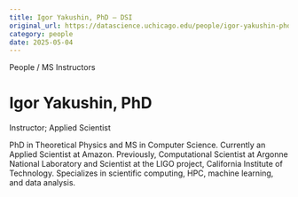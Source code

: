 ```yaml
---
title: Igor Yakushin, PhD – DSI
original_url: https://datascience.uchicago.edu/people/igor-yakushin-phd
category: people
date: 2025-05-04
---
```


People / MS Instructors

# Igor Yakushin, PhD

Instructor; Applied Scientist

PhD in Theoretical Physics and MS in Computer Science. Currently an Applied Scientist at Amazon. Previously, Computational Scientist at Argonne National Laboratory and Scientist at the LIGO project, California Institute of Technology. Specializes in scientific computing, HPC, machine learning, and data analysis.